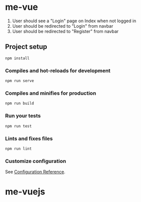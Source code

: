 # me-vue

1. User should see a "Login" page on Index when not logged in
2. User should be redirected to "Login" from navbar
3. User should be redirected to "Register" from navbar

## Project setup
```
npm install
```

### Compiles and hot-reloads for development
```
npm run serve
```

### Compiles and minifies for production
```
npm run build
```

### Run your tests
```
npm run test
```

### Lints and fixes files
```
npm run lint
```

### Customize configuration
See [Configuration Reference](https://cli.vuejs.org/config/).
# me-vuejs

